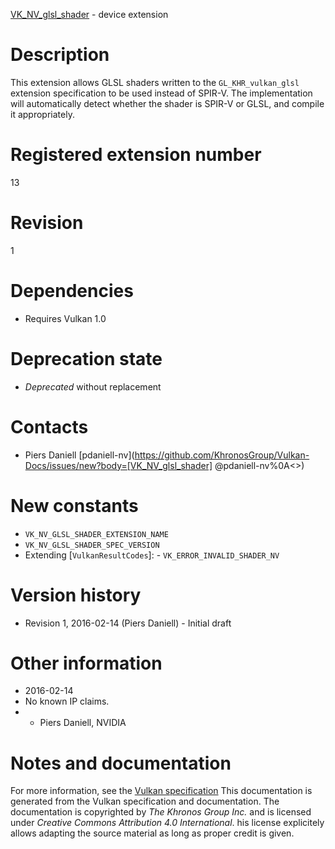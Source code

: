 [VK_NV_glsl_shader](https://www.khronos.org/registry/vulkan/specs/1.3-extensions/man/html/VK_NV_glsl_shader.html) - device extension

# Description
This extension allows GLSL shaders written to the `GL_KHR_vulkan_glsl`
extension specification to be used instead of SPIR-V.
The implementation will automatically detect whether the shader is SPIR-V or
GLSL, and compile it appropriately.

# Registered extension number
13

# Revision
1

# Dependencies
- Requires Vulkan 1.0

# Deprecation state
- *Deprecated* without replacement

# Contacts
- Piers Daniell [pdaniell-nv](https://github.com/KhronosGroup/Vulkan-Docs/issues/new?body=[VK_NV_glsl_shader] @pdaniell-nv%0A<<Here describe the issue or question you have about the VK_NV_glsl_shader extension>>)

# New constants
- `VK_NV_GLSL_SHADER_EXTENSION_NAME`
- `VK_NV_GLSL_SHADER_SPEC_VERSION`
- Extending [`VulkanResultCodes`]:  - `VK_ERROR_INVALID_SHADER_NV`

# Version history
- Revision 1, 2016-02-14 (Piers Daniell)  - Initial draft

# Other information
* 2016-02-14
* No known IP claims.
*   - Piers Daniell, NVIDIA
# Notes and documentation
For more information, see the [Vulkan specification](https://www.khronos.org/registry/vulkan/specs/1.3-extensions/html/vkspec.html)
This documentation is generated from the Vulkan specification and documentation.
The documentation is copyrighted by *The Khronos Group Inc.* and is licensed under *Creative Commons Attribution 4.0 International*.
his license explicitely allows adapting the source material as long as proper credit is given.
        